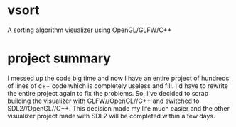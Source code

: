 # vsort
A sorting algorithm visualizer using OpenGL/GLFW/C++

# project summary
I messed up the code big time and now I have an entire project of hundreds of lines of c++ code which is completely useless and fill. I'd have to rewrite the entire project again to fix the problems. So, i've decided to scrap building the visualizer with GLFW//OpenGL//C++ and switched to SDL2//OpenGL//C++. This decision made my life much easier and the other visualizer project made with SDL2 will be completed within a few days.
